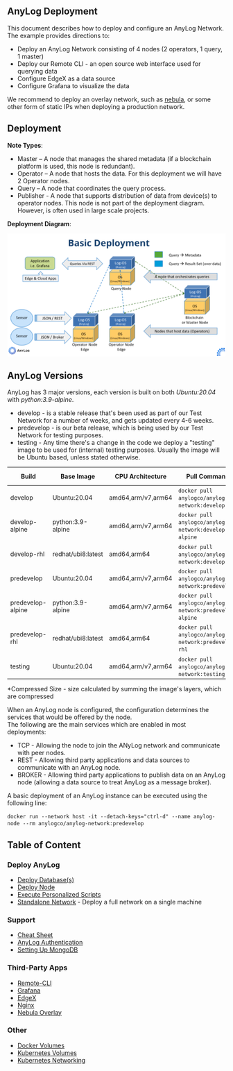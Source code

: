 ## AnyLog Deployment

This document describes how to deploy and configure an AnyLog Network. The example provides directions to:
* Deploy an  AnyLog Network consisting of  4 nodes (2 operators, 1 query, 1 master) 
* Deploy our Remote CLI - an open source web interface used for querying data 
* Configure EdgeX as a data source  
* Configure Grafana to visualize the data 

We recommend to deploy an overlay network, such as [nebula](Networking%20&%20Security/nebula.md), or some other form of 
static IPs when deploying a production network.

## Deployment
**Note Types**:
* Master – A node that manages the shared metadata (if a blockchain platform is used, this node is redundant).
* Operator – A node that hosts the data. For this deployment we will have 2 Operator nodes.
* Query – A node that coordinates the query process. 
* Publisher - A node that supports distribution of data from device(s) to operator nodes. This node is not part of the
deployment diagram. However, is often used in large scale projects. 

**Deployment Diagram**:

![deployment diagram](../imgs/deployment_diagram.png)

## AnyLog Versions
AnyLog has 3 major versions, each version is built on both _Ubuntu:20.04_ with _python:3.9-alpine_. 
* develop - is a stable release that's been used as part of our Test Network for a number of weeks, and gets updated every 4-6 weeks.
* predevelop - is our beta release, which is being used by our Test Network for testing purposes.
* testing - Any time there's a change in the code we deploy a "testing" image to be used for (internal) testing purposes. 
Usually the image will be Ubuntu based, unless stated otherwise.


| Build             | Base Image          | CPU Architecture | Pull Command                                            | Compressed Size | 
|-------------------|---------------------|---|---------------------------------------------------------|-----------------|
| develop           | Ubuntu:20.04        | amd64,arm/v7,arm64 | `docker pull anylogco/anylog-network:develop`           | ~320MB                | 
| develop-alpine    | python:3.9-alpine   | amd64,arm/v7,arm64 | `docker pull anylogco/anylog-network:develop-alpine`    | ~170MB                |
| develop-rhl       | redhat/ubi8:latest  | amd64,arm64 | `docker pull anylogco/anylog-network:develop-rhl`       |  ~215MB               |
| predevelop        | Ubuntu:20.04        | amd64,arm/v7,arm64 | `docker pull anylogco/anylog-network:predevelop`        | ~320MB          | 
| predevelop-alpine | python:3.9-alpine   | amd64,arm/v7,arm64 | `docker pull anylogco/anylog-network:predevelop-alpine` | ~170MB          |
| predevelop-rhl    | redhat/ubi8:latest   | amd64,arm64 | `docker pull anylogco/anylog-network:predevelop-rhl`    | ~215MB          |
| testing           | Ubuntu:20.04        | amd64,arm/v7,arm64 | `docker pull anylogco/anylog-network:testing`           |

*Compressed Size - size calculated by summing the image's layers, which are compressed


When an AnyLog node is configured, the configuration determines the services that would be offered by the node.  
The following are the main services which are enabled in most deployments:
* TCP - Allowing the node to join the ANyLog network and communicate with peer nodes.
* REST - Allowing third party applications and data sources to communicate with an AnyLog node.
* BROKER - Allowing third party applications to publish data on an AnyLog node (allowing a data source to treat AnyLog as a message broker).
  
A basic deployment of an AnyLog instance can be executed using the following line:

```shell
docker run --network host -it --detach-keys="ctrl-d" --name anylog-node --rm anylogco/anylog-network:predevelop
```


## Table of Content

### Deploy AnyLog
* [Deploy Database(s)](database_configuration.md)
* [Deploy Node](deploying_node.md)
* [Execute Personalized Scripts](executing_scripts.md)
* [Standalone Network](single_deployment_demo_network.md) - Deploy a full network on a single machine

### Support 
* [Cheat Sheet](Support/cheatsheet.md)
* [AnyLog Authentication](archive/anylog_authentication.md)
* [Setting Up MongoDB](Support/setting_up_mongodb.md)

### Third-Party Apps 
* [Remote-CLI](Support/Remote-CLI.md)
* [Grafana](Support/Grafana.md)
* [EdgeX](Support/EdgeX.md)
* [Nginx](Networking%20&%20Security/nginx.md)
* [Nebula Overlay](Networking%20&%20Security/nebula.md)

### Other 
* [Docker Volumes](Networking%20&%20Security/docker_volumes.md)
* [Kubernetes Volumes](Networking%20&%20Security/kubernetes_volumes.md)
* [Kubernetes Networking](Networking%20&%20Security/kubernetes_networking.md)

